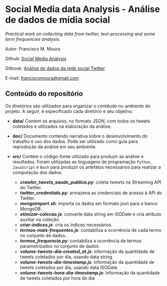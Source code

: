 # Social Media data Analysis - Análise de dados de mídia social

*Practical work on collecting data from twitter, text-processing and some term frequencies analysis*.

Autor: Francisco M. Moura

Github: [Social Media Analysis](https://github.com/franciscomoura/social-media-analysis)

Gitbook: [Análise de dados da rede social Twitter](https://www.gitbook.com/book/franciscomoura/analise-de-dados-da-rede-social-twitter/details) 

E-mail: franciscomoura@gmail.com



## Conteúdo do repositório
Os diretórios são utilizados para organizar o contéudo no ambiente do projeto.
A seguir, é especificado cada diretório e seu objetivo.

- **data/**
Contém os arquivos, no formato JSON, com todos os tweets coletados e utilizados na elaboração da análise.
    
- **doc/**
Documento contendo narrativa sobre o desenvolvimento do trabalho e uso dos dados.
Pode ser utilizado como guia para reprodução da análise em seu ambiente.

- **src/**
Contém o código-fonte utilizado para produzir as análise e resultados.
Foram utilizadas as linguagens de programação `Python`, `JavaScript` e `Bash` para produzir os artefatos necessários para realizar a computação dos dados.
    - ***crawler\_tweets\_saude\_publica.py***: coleta twewts na Streaming API do Twitter. 
    - ***twitter\_credentials.py***: armazena as credenciais de acesso à API do Twitter.
    - ***mongoimport.sh***: importa os dados em formato json para o banco MongoDB.
    - ***otimizar-colecao.js***: converte data string em ISODate e cria atributo auxiliar na coleção.
    - ***criar-indices.js***: cria os índices necessários.
    - ***termos-mais-frequentes.js***: contabiliza a ocorrência de cada termo no conjunto de dados.
    - ***termos_frequencia.py***: contabiliza a ocorrência de termos parametrizados no conjunto de dados.
    - ***volume-tweets-dia-created_at.js***: informação da quantidade de tweets coletados por dia, usando data string.
    - ***volume-tweets-dia-timestamp.js***: informação da quantidade de tweets coletados por dia, usando data ISODate.
    - ***volume-tweets-hora-dia-timestamp.js***: informação da quantidade de tweets coletados por hora do dia 
